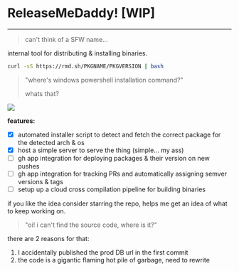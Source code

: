 # ReleaseMeDaddy! [WIP]
---

> can't think of a SFW name...

internal tool for distributing & installing binaries.

```bash
curl -sS https://rmd.sh/PKGNAME/PKGVERSION | bash
```

> "where's windows powershell installation command?"
>
> whats that?

![](https://api.simplefs.io/c3df3b13-6d04-4348-b26a-409e953c8e56)

**features:**
- [x] automated installer script to detect and fetch the correct package for the detected arch & os
- [x] host a simple server to serve the thing (simple... my ass)
- [ ] gh app integration for deploying packages & their version on new pushes
- [ ] gh app integration for tracking PRs and automatically assigning semver versions & tags
- [ ] setup up a cloud cross compilation pipeline for building binaries

if you like the idea consider starring the repo, helps me get an idea of what to keep working on.

> "oi! i can't find the source code, where is it?"

there are 2 reasons for that:
1. I accidentally published the prod DB url in the first commit
2. the code is a gigantic flaming hot pile of garbage, need to rewrite

